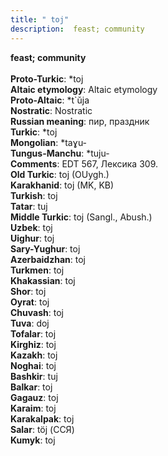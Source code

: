 ```yaml
---
title: " toj"
description:  feast; community
---
```

<strong> feast; community</strong><br><br>
<strong>Proto-Turkic</strong>:  *toj<br>
<strong>Altaic etymology</strong>:  Altaic etymology<br>
<strong> Proto-Altaic</strong>:  *t`ŭja<br>
<strong>Nostratic</strong>:  Nostratic<br>
<strong>Russian meaning</strong>:  пир, праздник<br>
<strong>Turkic</strong>:  *toj<br>
<strong>Mongolian</strong>:  *taɣu-<br>
<strong>Tungus-Manchu</strong>:  *tuju-<br>
<strong>Comments</strong>:  EDT 567, Лексика 309.<br>
<strong>Old Turkic</strong>:  toj (OUygh.)<br>
<strong>Karakhanid</strong>:  toj (MK, KB)<br>
<strong>Turkish</strong>:  toj<br>
<strong>Tatar</strong>:  tuj<br>
<strong>Middle Turkic</strong>:  toj (Sangl., Abush.)<br>
<strong>Uzbek</strong>:  tọj<br>
<strong>Uighur</strong>:  toj<br>
<strong>Sary-Yughur</strong>:  toj<br>
<strong>Azerbaidzhan</strong>:  toj<br>
<strong>Turkmen</strong>:  toj<br>
<strong>Khakassian</strong>:  toj<br>
<strong>Shor</strong>:  toj<br>
<strong>Oyrat</strong>:  toj<br>
<strong>Chuvash</strong>:  toj<br>
<strong>Tuva</strong>:  doj<br>
<strong>Tofalar</strong>:  toj<br>
<strong>Kirghiz</strong>:  toj<br>
<strong>Kazakh</strong>:  toj<br>
<strong>Noghai</strong>:  toj<br>
<strong>Bashkir</strong>:  tuj<br>
<strong>Balkar</strong>:  toj<br>
<strong>Gagauz</strong>:  toj<br>
<strong>Karaim</strong>:  toj<br>
<strong>Karakalpak</strong>:  toj<br>
<strong>Salar</strong>:  töj (ССЯ)<br>
<strong>Kumyk</strong>:  toj<br>



